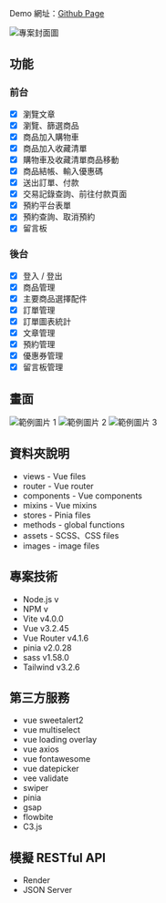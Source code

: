 Demo 網址：[Github Page](https://noname135.github.io/MetaverSpace/)

![專案封面圖]()

## 功能
### 前台
- [x] 瀏覽文章
- [x] 瀏覽、篩選商品
- [x] 商品加入購物車
- [x] 商品加入收藏清單
- [x] 購物車及收藏清單商品移動
- [x] 商品結帳、輸入優惠碼
- [x] 送出訂單、付款
- [x] 交易記錄查詢、前往付款頁面
- [x] 預約平台表單
- [x] 預約查詢、取消預約
- [x] 留言板

### 後台
- [x] 登入 / 登出
- [x] 商品管理
- [x] 主要商品選擇配件
- [x] 訂單管理
- [x] 訂單圖表統計
- [x] 文章管理
- [x] 預約管理
- [x] 優惠券管理
- [x] 留言板管理

## 畫面

![範例圖片 1]()
![範例圖片 2]()
![範例圖片 3]()

## 資料夾說明

- views - Vue files
- router - Vue router
- components - Vue components
- mixins - Vue mixins
- stores - Pinia files
- methods - global functions
- assets - SCSS、CSS files
- images - image files


## 專案技術

- Node.js v
- NPM v
- Vite v4.0.0
- Vue v3.2.45
- Vue Router v4.1.6
- pinia v2.0.28
- sass v1.58.0
- Tailwind v3.2.6


## 第三方服務

- vue sweetalert2
- vue multiselect
- vue loading overlay
- vue axios
- vue fontawesome
- vue datepicker
- vee validate
- swiper
- pinia
- gsap
- flowbite
- C3.js


## 模擬 RESTful API
- Render
- JSON Server
